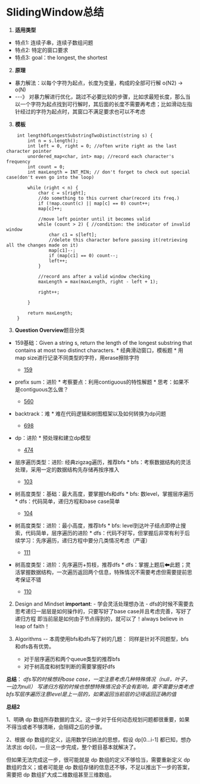 # SlidingWindow总结
1. **适用类型**
* 特点1: 连续子串，连续子数组问题
* 特点2: 特定的窗口要求
* 特点3: goal：the longest, the shortest

2. **原理**
* 暴力解法：以每个字符为起点，长度为变量，构成的全部可行解 o(N2) -> o(N)
* ---》 对暴力解进行优化，跳过不必要比较的步骤，比如求最短长度，那么当以一个字符为起点找到可行解时，其后面的长度不需要再考虑；比如滑动左指针经过的字符为起点时，其窗口不满足要求也可以不考虑

3. **模板**
```
    int lengthOfLongestSubstringTwoDistinct(string s) {
        int n = s.length();
        int left = 0, right = 0; //often write right as the last character pointer
        unordered_map<char, int> map; //record each character's frequency
        int count = 0;
        int maxLength = INT_MIN; // don't forget to check out special case(don't even go into the loop)
        
        while (right < n) {
            char c = s[right];
            //do something to this current char(record its freq.)
            if (!map.count(c) || map[c] == 0) count++;
            map[c]++;
            
            //move left pointer until it becomes valid
            while (count > 2) { //condition: the indicator of invalid window
                char c1 = s[left];
                //delete this character before passing it(retrieving all the changes made on it)
                map[c1]--;
                if (map[c1] == 0) count--;
                left++;
            }
            
            //record ans after a valid window checking
            maxLength = max(maxLength, right - left + 1);
            
            right++;
            
        }
        
        return maxLength;
    }
```



3. **Question Overview**题目分类
* 159基础：Given a string s, return the length of the longest substring that contains at most two distinct characters.
      * 经典滑动窗口，模板题
      * 用map size进行记录不同类型的字符，用erase擦除字符
   * [159](https://leetcode.com/problems/longest-substring-with-at-most-two-distinct-characters/)

* prefix sum：进阶
      * 考察要点：利用contiguous的特性解题
      * 思考：如果不是contiguous怎么做？
   * [560](https://leetcode.com/problems/subarray-sum-equals-k/)

* backtrack：难
      * 难在代码逻辑和树图框架以及如何转换为dp问题
   * [698](https://leetcode.com/problems/partition-to-k-equal-sum-subsets/)

* dp：进阶
      * 预处理和建立dp模型
   * [474](https://docs.google.com/spreadsheets/d/1tA_y12w1tildb8cNsO9GKuiKPcUrXZumyCzplv6kx24/edit#gid=1903144284)

* 层序遍历类型：进阶: 经典zigzag遍历，推荐bfs
      * bfs：考察数据结构的灵活处理，采用一定的数据结构先存储再按序推入
   * [103](https://leetcode.com/problems/binary-tree-zigzag-level-order-traversal/)

* 树高度类型：基础：最大高度，要掌握bfs和dfs
      * bfs: 数level，掌握层序遍历
      * dfs：代码简单，递归方程和base case简单
   * [104](https://leetcode.com/problems/maximum-depth-of-binary-tree/)

* 树高度类型：进阶：最小高度，推荐bfs
      * bfs: level到达叶子结点即停止搜索，代码简单，层序遍历的进阶
      * dfs：代码不好写，但掌握后非常有利于后续学习：先序遍历，递归方程中要分几类情况考虑（严谨）
   * [111](https://leetcode.com/problems/minimum-depth-of-binary-tree/)

* 树高度类型：进阶：先序遍历+剪枝，推荐dfs
      * dfs：掌握上题后⬅此题；灵活掌握数据结构，一次遍历返回两个信息，特殊情况不需要考虑但需要提前思考保证不错
   * [110](https://leetcode.com/problems/balanced-binary-tree/)

2. Design and Mindset
**important**: 
            - 学会灵活处理想办法
            - dfs的时候不需要去思考递归一层层是如何操作的，只要写好了base case并且考虑完善，写好了递归方程
              即当前层是如何由子节点得到的，就可以了！always believe in leap of faith！

3. Algorithms
-- 本周使用bfs和dfs写了树的几题：
   同样是针对不同题型，bfs和dfs各有优势。

   - 对于层序遍历和两个queue类型的推荐bfs
   - 对于树高度和树型判断的需要掌握好dfs

**总结**：
       *dfs写的时候想好base case，一定注意考虑几种特殊情况（null，叶子，一边为null）*
       *写递归方程的时候也想想特殊情况会不会有影响，需不需要分类考虑*
       *bfs写层序遍历注意level是上一层的，如果返回当前层的记得返回正确的值*

**总结2**

   1、明确 dp 数组所存数据的含义。这一步对于任何动态规划问题都很重要，如果不得当或者不够清晰，会阻碍之后的步骤。

   2、根据 dp 数组的定义，运用数学归纳法的思想，假设 dp[0...i-1] 都已知，想办法求出 dp[i]，一旦这一步完成，整个题目基本就解决了。

   但如果无法完成这一步，很可能就是 dp 数组的定义不够恰当，需要重新定义 dp 数组的含义；或者可能是 dp 数组存储的信息还不够，不足以推出下一步的答案，需要把 dp 数组扩大成二维数组甚至三维数组。
                